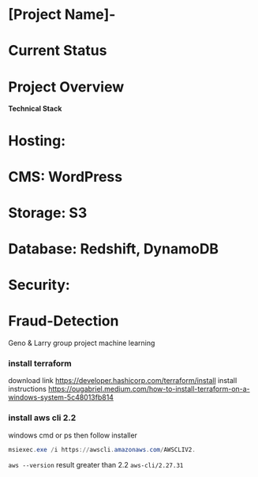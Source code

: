 # [Project Name]- 

# Current Status

# Project Overview


**Technical Stack**
# Hosting: 
# CMS: WordPress
# Storage: S3
# Database: Redshift, DynamoDB
# Security: 
# Fraud-Detection
Geno &amp; Larry group project machine learning 

### install terraform
download link
https://developer.hashicorp.com/terraform/install
install instructions
https://ougabriel.medium.com/how-to-install-terraform-on-a-windows-system-5c48013fb814

### install aws cli 2.2
windows cmd or ps then follow installer
```powershell
msiexec.exe /i https://awscli.amazonaws.com/AWSCLIV2.
```
`aws --version`
result greater than 2.2
`aws-cli/2.27.31`
